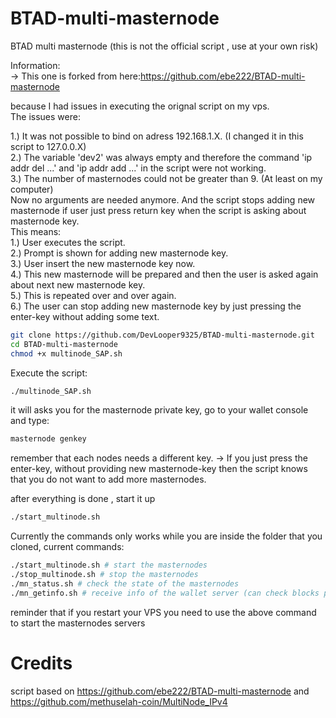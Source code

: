 # BTAD-multi-masternode
BTAD multi masternode (this is not the official script , use at your own risk)  

Information:  
-> This one is forked from here:https://github.com/ebe222/BTAD-multi-masternode  

because I had issues in executing the orignal script on my vps.  
The issues were:  

1.) It was not possible to bind on adress 192.168.1.X. (I changed it in this script to 127.0.0.X)  
2.) The variable 'dev2' was always empty and therefore the command 'ip addr del ...' and 'ip addr add ...' in the script
    were not working.   
3.) The number of masternodes could not be greater than 9. (At least on my computer)  
    Now no arguments are needed anymore. And the script stops adding new masternode if user just press return key when
    the script is asking about masternode key.  
    This means:  
    1.) User executes the script.  
    2.) Prompt is shown for adding new masternode key.   
    3.) User insert the new masternode key now.  
    4.) This new masternode will be prepared and then the user is asked again about next new masternode key.  
    5.) This is repeated over and over again.  
    6.) The user can stop adding new masternode key by just pressing the enter-key without adding some text.   
    




```bash
git clone https://github.com/DevLooper9325/BTAD-multi-masternode.git
cd BTAD-multi-masternode
chmod +x multinode_SAP.sh
```
Execute the script:
```bash
./multinode_SAP.sh
```
it will asks you for the masternode private key, go to your wallet console and type: 
```bash 
masternode genkey
``` 
remember that each nodes needs a different key.
-> If you just press the enter-key, without providing new masternode-key then the script knows that you do not want to
add more masternodes.  


after everything is done , start it up 
```bash 
./start_multinode.sh
```

Currently the commands only works while you are inside the folder that you cloned, current commands:
```bash 
./start_multinode.sh # start the masternodes
./stop_multinode.sh # stop the masternodes
./mn_status.sh # check the state of the masternodes
./mn_getinfo.sh # receive info of the wallet server (can check blocks progress as well from here)
```

reminder that if you restart your VPS you need to use the above command to start the masternodes servers 
# Credits
script based on https://github.com/ebe222/BTAD-multi-masternode 
and
https://github.com/methuselah-coin/MultiNode_IPv4

 
